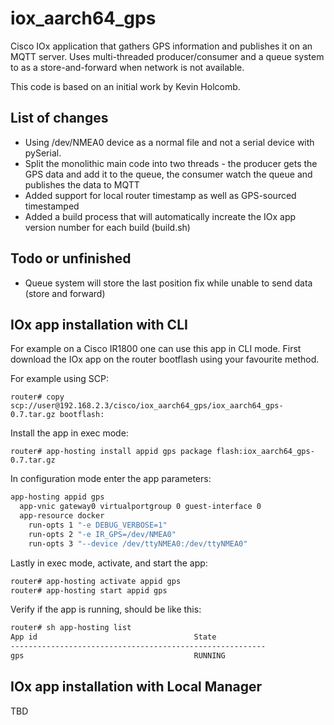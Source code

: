 # iox_aarch64_gps
Cisco IOx application that gathers GPS information and publishes it on an MQTT server. Uses multi-threaded producer/consumer and a queue system to as a store-and-forward when network is not available.

This code is based on an initial work by Kevin Holcomb. 

## List of changes
* Using /dev/NMEA0 device as a normal file and not a serial device with pySerial.
* Split the monolithic main code into two threads - the producer gets the GPS data and add it to the queue, the consumer watch the queue and publishes the data to MQTT 
* Added support for local router timestamp as well as GPS-sourced timestamped
* Added a build process that will automatically increate the IOx app version number for each build (build.sh)

## Todo or unfinished
* Queue system will store the last position fix while unable to send data (store and forward)

## IOx app installation with CLI

For example on a Cisco IR1800 one can use this app in CLI mode. First download the IOx app on the router bootflash using your favourite method.

For example using SCP:

`router# copy scp://user@192.168.2.3/cisco/iox_aarch64_gps/iox_aarch64_gps-0.7.tar.gz bootflash:`

Install the app in exec mode:

`router# app-hosting install appid gps package flash:iox_aarch64_gps-0.7.tar.gz`

In configuration mode enter the app parameters:

```sh
app-hosting appid gps
  app-vnic gateway0 virtualportgroup 0 guest-interface 0
  app-resource docker
    run-opts 1 "-e DEBUG_VERBOSE=1"
    run-opts 2 "-e IR_GPS=/dev/NMEA0"
    run-opts 3 "--device /dev/ttyNMEA0:/dev/ttyNMEA0"
```

Lastly in exec mode, activate, and start the app:

```sh
router# app-hosting activate appid gps
router# app-hosting start appid gps
```

Verify if the app is running, should be like this:

```sh
router# sh app-hosting list
App id                                   State
---------------------------------------------------------
gps                                      RUNNING
```

## IOx app installation with Local Manager

TBD
